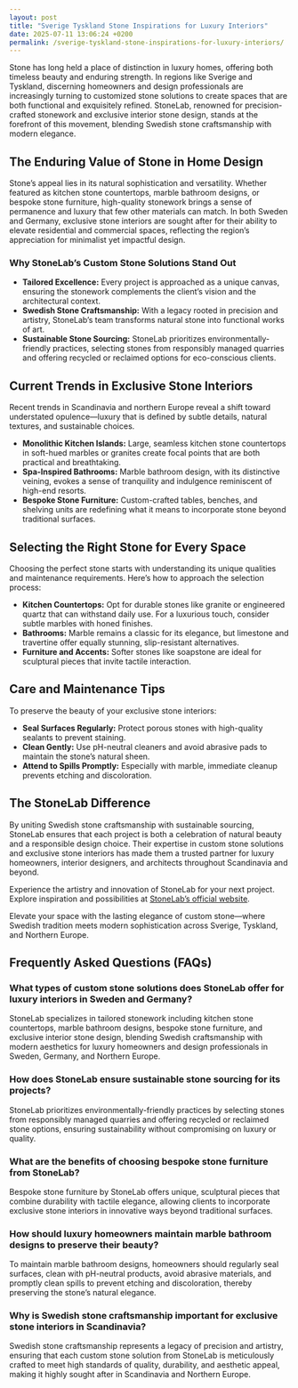 ```yaml
---
layout: post
title: "Sverige Tyskland Stone Inspirations for Luxury Interiors"
date: 2025-07-11 13:06:24 +0200
permalink: /sverige-tyskland-stone-inspirations-for-luxury-interiors/
---
```

Stone has long held a place of distinction in luxury homes, offering both timeless beauty and enduring strength. In regions like Sverige and Tyskland, discerning homeowners and design professionals are increasingly turning to customized stone solutions to create spaces that are both functional and exquisitely refined. StoneLab, renowned for precision-crafted stonework and exclusive interior stone design, stands at the forefront of this movement, blending Swedish stone craftsmanship with modern elegance.

## The Enduring Value of Stone in Home Design

Stone’s appeal lies in its natural sophistication and versatility. Whether featured as kitchen stone countertops, marble bathroom designs, or bespoke stone furniture, high-quality stonework brings a sense of permanence and luxury that few other materials can match. In both Sweden and Germany, exclusive stone interiors are sought after for their ability to elevate residential and commercial spaces, reflecting the region’s appreciation for minimalist yet impactful design.

### Why StoneLab’s Custom Stone Solutions Stand Out

- **Tailored Excellence:** Every project is approached as a unique canvas, ensuring the stonework complements the client’s vision and the architectural context.
- **Swedish Stone Craftsmanship:** With a legacy rooted in precision and artistry, StoneLab’s team transforms natural stone into functional works of art.
- **Sustainable Stone Sourcing:** StoneLab prioritizes environmentally-friendly practices, selecting stones from responsibly managed quarries and offering recycled or reclaimed options for eco-conscious clients.

## Current Trends in Exclusive Stone Interiors

Recent trends in Scandinavia and northern Europe reveal a shift toward understated opulence—luxury that is defined by subtle details, natural textures, and sustainable choices.

- **Monolithic Kitchen Islands:** Large, seamless kitchen stone countertops in soft-hued marbles or granites create focal points that are both practical and breathtaking.
- **Spa-Inspired Bathrooms:** Marble bathroom design, with its distinctive veining, evokes a sense of tranquility and indulgence reminiscent of high-end resorts.
- **Bespoke Stone Furniture:** Custom-crafted tables, benches, and shelving units are redefining what it means to incorporate stone beyond traditional surfaces.

## Selecting the Right Stone for Every Space

Choosing the perfect stone starts with understanding its unique qualities and maintenance requirements. Here’s how to approach the selection process:

- **Kitchen Countertops:** Opt for durable stones like granite or engineered quartz that can withstand daily use. For a luxurious touch, consider subtle marbles with honed finishes.
- **Bathrooms:** Marble remains a classic for its elegance, but limestone and travertine offer equally stunning, slip-resistant alternatives.
- **Furniture and Accents:** Softer stones like soapstone are ideal for sculptural pieces that invite tactile interaction.

## Care and Maintenance Tips

To preserve the beauty of your exclusive stone interiors:

- **Seal Surfaces Regularly:** Protect porous stones with high-quality sealants to prevent staining.
- **Clean Gently:** Use pH-neutral cleaners and avoid abrasive pads to maintain the stone’s natural sheen.
- **Attend to Spills Promptly:** Especially with marble, immediate cleanup prevents etching and discoloration.

## The StoneLab Difference

By uniting Swedish stone craftsmanship with sustainable sourcing, StoneLab ensures that each project is both a celebration of natural beauty and a responsible design choice. Their expertise in custom stone solutions and exclusive stone interiors has made them a trusted partner for luxury homeowners, interior designers, and architects throughout Scandinavia and beyond.

Experience the artistry and innovation of StoneLab for your next project. Explore inspiration and possibilities at [StoneLab’s official website](https://stonelab.se/).

Elevate your space with the lasting elegance of custom stone—where Swedish tradition meets modern sophistication across Sverige, Tyskland, and Northern Europe.

## Frequently Asked Questions (FAQs)

### What types of custom stone solutions does StoneLab offer for luxury interiors in Sweden and Germany?

StoneLab specializes in tailored stonework including kitchen stone countertops, marble bathroom designs, bespoke stone furniture, and exclusive interior stone design, blending Swedish craftsmanship with modern aesthetics for luxury homeowners and design professionals in Sweden, Germany, and Northern Europe.

### How does StoneLab ensure sustainable stone sourcing for its projects?

StoneLab prioritizes environmentally-friendly practices by selecting stones from responsibly managed quarries and offering recycled or reclaimed stone options, ensuring sustainability without compromising on luxury or quality.

### What are the benefits of choosing bespoke stone furniture from StoneLab?

Bespoke stone furniture by StoneLab offers unique, sculptural pieces that combine durability with tactile elegance, allowing clients to incorporate exclusive stone interiors in innovative ways beyond traditional surfaces.

### How should luxury homeowners maintain marble bathroom designs to preserve their beauty?

To maintain marble bathroom designs, homeowners should regularly seal surfaces, clean with pH-neutral products, avoid abrasive materials, and promptly clean spills to prevent etching and discoloration, thereby preserving the stone’s natural elegance.

### Why is Swedish stone craftsmanship important for exclusive stone interiors in Scandinavia?

Swedish stone craftsmanship represents a legacy of precision and artistry, ensuring that each custom stone solution from StoneLab is meticulously crafted to meet high standards of quality, durability, and aesthetic appeal, making it highly sought after in Scandinavia and Northern Europe.

<script type="application/ld+json">
{
  "@context": "https://schema.org",
  "@type": "BlogPosting",
  "headline": "Sverige Tyskland Stone Inspirations for Luxury Interiors",
  "description": "Explore customized stone solutions and exclusive interior stone design by StoneLab, blending Swedish stone craftsmanship with modern elegance across Sweden, Germany, and Northern Europe.",
  "image": "https://stonelab.se/images/featured-stone-interior.jpg",
  "author": {
    "@type": "Person",
    "name": "StoneLab"
  },
  "publisher": {
    "@type": "Person",
    "name": "StoneLab"
  },
  "mainEntityOfPage": {
    "@type": "WebPage",
    "@id": "https://stonelab.se/blog/sverige-tyskland-stone-inspirations"
  },
  "datePublished": "2024-06-01",
  "dateModified": "2024-06-01",
  "keywords": "StoneLab, custom stone solutions, interior stone design, exclusive stone interiors, Swedish stone craftsmanship, luxury interior materials, kitchen stone countertops, marble bathroom design, bespoke stone furniture, sustainable stone sourcing, Sweden, Scandinavia, Northern Europe, Germany, UK"
}
</script>

<script type="application/ld+json">
{
  "@context": "https://schema.org",
  "@type": "FAQPage",
  "mainEntity": [
    {
      "@type": "Question",
      "name": "What types of custom stone solutions does StoneLab offer for luxury interiors in Sweden and Germany?",
      "acceptedAnswer": {
        "@type": "Answer",
        "text": "StoneLab specializes in tailored stonework including kitchen stone countertops, marble bathroom designs, bespoke stone furniture, and exclusive interior stone design, blending Swedish craftsmanship with modern aesthetics for luxury homeowners and design professionals in Sweden, Germany, and Northern Europe."
      }
    },
    {
      "@type": "Question",
      "name": "How does StoneLab ensure sustainable stone sourcing for its projects?",
      "acceptedAnswer": {
        "@type": "Answer",
        "text": "StoneLab prioritizes environmentally-friendly practices by selecting stones from responsibly managed quarries and offering recycled or reclaimed stone options, ensuring sustainability without compromising on luxury or quality."
      }
    },
    {
      "@type": "Question",
      "name": "What are the benefits of choosing bespoke stone furniture from StoneLab?",
      "acceptedAnswer": {
        "@type": "Answer",
        "text": "Bespoke stone furniture by StoneLab offers unique, sculptural pieces that combine durability with tactile elegance, allowing clients to incorporate exclusive stone interiors in innovative ways beyond traditional surfaces."
      }
    },
    {
      "@type": "Question",
      "name": "How should luxury homeowners maintain marble bathroom designs to preserve their beauty?",
      "acceptedAnswer": {
        "@type": "Answer",
        "text": "To maintain marble bathroom designs, homeowners should regularly seal surfaces, clean with pH-neutral products, avoid abrasive materials, and promptly clean spills to prevent etching and discoloration, thereby preserving the stone’s natural elegance."
      }
    },
    {
      "@type": "Question",
      "name": "Why is Swedish stone craftsmanship important for exclusive stone interiors in Scandinavia?",
      "acceptedAnswer": {
        "@type": "Answer",
        "text": "Swedish stone craftsmanship represents a legacy of precision and artistry, ensuring that each custom stone solution from StoneLab is meticulously crafted to meet high standards of quality, durability, and aesthetic appeal, making it highly sought after in Scandinavia and Northern Europe."
      }
    }
  ]
}
</script>